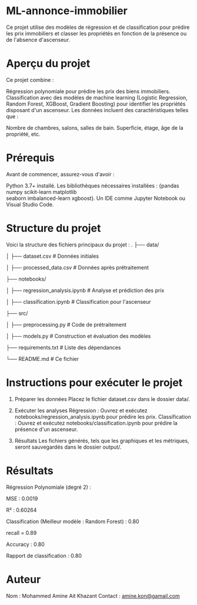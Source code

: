 # ML-annonce-immobilier

Ce projet utilise des modèles de régression et de classification pour prédire les prix immobiliers et classer les propriétés en fonction de la présence ou de l'absence d'ascenseur.

# Aperçu du projet
Ce projet combine :

Régression polynomiale pour prédire les prix des biens immobiliers.
Classification avec des modèles de machine learning (Logistic Regression, Random Forest, XGBoost, Gradient Boosting) pour identifier les propriétés disposant d'un ascenseur.
Les données incluent des caractéristiques telles que :

Nombre de chambres, salons, salles de bain.
Superficie, étage, âge de la propriété, etc.

# Prérequis
Avant de commencer, assurez-vous d'avoir :

Python 3.7+ installé.
Les bibliothèques nécessaires installées :
  {pandas
  numpy
  scikit-learn
  matplotlib  
  seaborn
  imbalanced-learn
  xgboost}.
Un IDE comme Jupyter Notebook ou Visual Studio Code.


# Structure du projet
Voici la structure des fichiers principaux du projet :
.
├── data/

│   ├── dataset.csv        # Données initiales

│   ├── processed_data.csv         # Données après prétraitement

├── notebooks/

│   ├── regression_analysis.ipynb  # Analyse et prédiction des prix

│   ├── classification.ipynb       # Classification pour l'ascenseur

├── src/

│   ├── preprocessing.py           # Code de prétraitement

│   ├── models.py                  # Construction et évaluation des modèles

├── requirements.txt               # Liste des dépendances

└── README.md                      # Ce fichier


# Instructions pour exécuter le projet

1. Préparer les données
Placez le fichier dataset.csv dans le dossier data/.

2. Exécuter les analyses
Régression : Ouvrez et exécutez notebooks/regression_analysis.ipynb pour prédire les prix.
Classification : Ouvrez et exécutez notebooks/classification.ipynb pour prédire la présence d'un ascenseur.

3. Résultats
Les fichiers générés, tels que les graphiques et les métriques, seront sauvegardés dans le dossier output/.

# Résultats
Régression Polynomiale (degré 2) :

MSE : 0.0019

R² : 0.60264

Classification (Meilleur modèle : Random Forest) : 0.80


recall = 0.89

Accuracy : 0.80

Rapport de classification : 0.80


# Auteur
Nom : Mohammed Amine Ait Khazant
Contact : amine.kon@gamail.com




